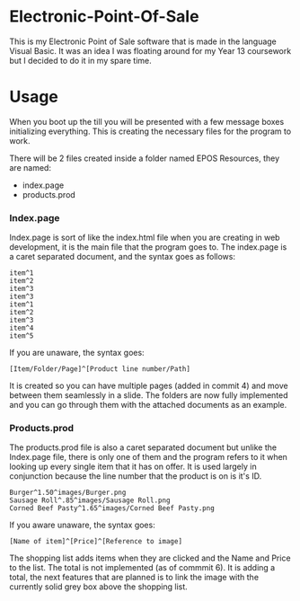 # Electronic-Point-Of-Sale
This is my Electronic Point of Sale software that is made in the language Visual Basic. It was an idea I was floating around for my Year 13 coursework but I decided to do it in my spare time.

# Usage
When you boot up the till you will be presented with a few message boxes initializing everything. This is creating the necessary files for the program to work.

There will be 2 files created inside a folder named EPOS Resources, they are named:
- index.page
- products.prod

### Index.page
Index.page is sort of like the index.html file when you are creating in web development, it is the main file that the program goes to. The index.page is a caret separated document, and the syntax goes as follows:


    item^1
    item^2
    item^3
    item^3
    item^1
    item^2
    item^3
    item^4
    item^5
If you are unaware, the syntax goes:

`[Item/Folder/Page]^[Product line number/Path]`

It is created so you can have multiple pages (added in commit 4) and move between them seamlessly in a slide. The folders are now fully implemented and you can go through them with the attached documents as an example.

### Products.prod
The products.prod file is also a caret separated document but unlike the Index.page file, there is only one of them and the program refers to it when looking up every single item that it has on offer. It is used largely in conjunction because the line number that the product is on is it's ID.


    Burger^1.50^images/Burger.png
    Sausage Roll^.85^images/Sausage Roll.png
    Corned Beef Pasty^1.65^images/Corned Beef Pasty.png
If you aware unaware, the syntax goes:

`[Name of item]^[Price]^[Reference to image]`

The shopping list adds items when they are clicked and the Name and Price to the list. The total is not implemented (as of commmit 6). It is adding a total, the next features that are planned is to link the image with the currently solid grey box above the shopping list.